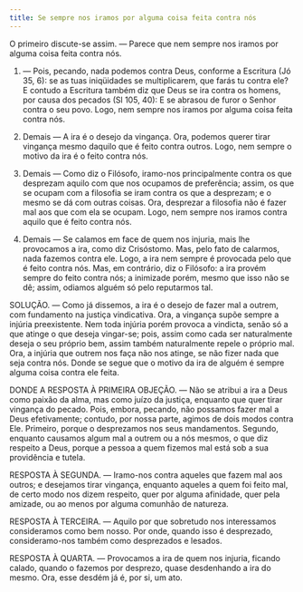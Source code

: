 ```yaml
---
title: Se sempre nos iramos por alguma coisa feita contra nós
---
```


O primeiro discute-se assim. — Parece que nem sempre nos iramos por alguma coisa feita contra nós.  

1. — Pois, pecando, nada podemos contra Deus, conforme a Escritura (Jó 35, 6): se as tuas iniqüidades se multiplicarem, que farás tu contra ele? E contudo a Escritura também diz que Deus se ira contra os homens, por causa dos pecados (Sl 105, 40): E se abrasou de furor o Senhor contra o seu povo. Logo, nem sempre nos iramos por alguma coisa feita contra nós.  

2. Demais — A ira é o desejo da vingança. Ora, podemos querer tirar vingança mesmo daquilo que é feito contra outros. Logo, nem sempre o motivo da ira é o feito contra nós.  

3. Demais — Como diz o Filósofo, iramo-nos principalmente contra os que desprezam aquilo com que nos ocupamos de preferência; assim, os que se ocupam com a filosofia se iram contra os que a desprezam; e o mesmo se dá com outras coisas. Ora, desprezar a filosofia não é fazer mal aos que com ela se ocupam. Logo, nem sempre nos iramos contra aquilo que é feito contra nós.  

4. Demais — Se calamos em face de quem nos injuria, mais lhe provocamos a ira, como diz Crisóstomo. Mas, pelo fato de calarmos, nada fazemos contra ele. Logo, a ira nem sempre é provocada pelo que é feito contra nós.  Mas, em contrário, diz o Filósofo: a ira provém sempre do feito contra nós; a inimizade porém, mesmo que isso não se dê; assim, odiamos alguém só pelo reputarmos tal.  

SOLUÇÃO. — Como já dissemos, a ira é o desejo de fazer mal a outrem, com fundamento na justiça vindicativa. Ora, a vingança supõe sempre a injúria preexistente. Nem toda injúria porém provoca a vindicta, senão só a que atinge o que deseja vingar-se; pois, assim como cada ser naturalmente deseja o seu próprio bem, assim também naturalmente repele o próprio mal. Ora, a injúria que outrem nos faça não nos atinge, se não fizer nada que seja contra nós. Donde se segue que o motivo da ira de alguém é sempre alguma coisa contra ele feita.  

DONDE A RESPOSTA À PRIMEIRA OBJEÇÃO. — Não se atribui a ira a Deus como paixão da alma, mas como juízo da justiça, enquanto que quer tirar vingança do pecado. Pois, embora, pecando, não possamos fazer mal a Deus efetivamente; contudo, por nossa parte, agimos de dois modos contra Ele. Primeiro, porque o desprezamos nos seus mandamentos. Segundo, enquanto causamos algum mal a outrem ou a nós mesmos, o que diz respeito a Deus, porque a pessoa a quem fizemos mal está sob a sua providência e tutela.  

RESPOSTA À SEGUNDA. — Iramo-nos contra aqueles que fazem mal aos outros; e desejamos tirar vingança, enquanto aqueles a quem foi feito mal, de certo modo nos dizem respeito, quer por alguma afinidade, quer pela amizade, ou ao menos por alguma comunhão de natureza.  

RESPOSTA À TERCEIRA. — Aquilo por que sobretudo nos interessamos consideramos como bem nosso. Por onde, quando isso é desprezado, consideramo-nos também como desprezados e lesados. 

RESPOSTA À QUARTA. — Provocamos a ira de quem nos injuria, ficando calado, quando o fazemos por desprezo, quase desdenhando a ira do mesmo. Ora, esse desdém já é, por si, um ato.